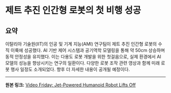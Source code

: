 # 제트 추진 인간형 로봇의 첫 비행 성공

## 요약
이탈리아 기술원(IIT)의 인공 및 기계 지능(AMI) 연구팀이 제트 추진 인간형 로봇의 수직 이륙에 성공했다.  AI 기반 제어 시스템과 공기역학 모델링을 통해 약 50cm 상승하며 동적 안정성을 유지했다.  이는 다용도 로봇 개발을 위한 첫걸음으로,  실제 환경에서 AI 모델의 성능을 향상시키는 연구의 일환이다.  다양한 로봇 조작 관련 영상과 함께 미래 로봇 행사 일정도 소개되었다.  향후 더 자세한 내용이 공개될 예정이다.

---

**원본 링크:** [Video Friday: Jet-Powered Humanoid Robot Lifts Off](https://spectrum.ieee.org/video-friday-jet-powered-robot)
